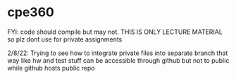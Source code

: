 # cpe360

FYI: code should compile but may not. THIS IS ONLY LECTURE MATERIAL so plz dont use for private assignments

2/8/22: Trying to see how to integrate private files into separate branch that way like hw and test stuff can be accessible through github but not to public while github hosts public repo
